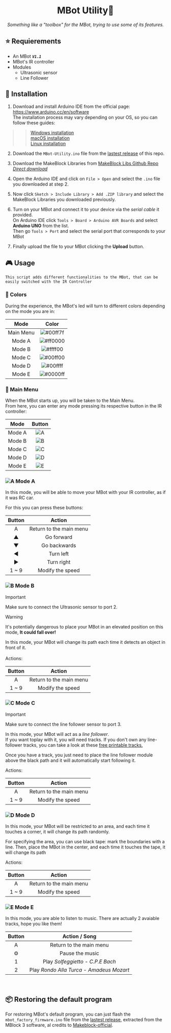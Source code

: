 <h1 align="center">MBot Utility🤖</h1>
<div align="center">
<i>Something like a "toolbox" for the MBot, trying to use some of its features.</i>
</div>

## ⭐ Requierements
* An MBot ***`V1.1`***
* MBot's IR controller
* Modules
    * Ultrasonic sensor
    * Line Follower

## 🚀 Installation


1. Download and install Arduino IDE from the official page: <br>https://www.arduino.cc/en/software<br>
The installation process may vary depending on your OS, so you can follow these guides:  <br>
> > [Windows installation](https://docs.arduino.cc/software/ide-v1/tutorials/Windows)  
> > [macOS installation](https://docs.arduino.cc/software/ide-v1/tutorials/macOS)  
> > [Linux installation](https://docs.arduino.cc/software/ide-v1/tutorials/Linux) 


2. Download the `MBot-Utility.ino` file from the [lastest release](https://github.com/DarkGloves/MBot-Utility/releases/latest/download/main.ino) of this repo.

3. Download the MakeBlock Libraries from [MakeBlock Libs Github Repo](https://github.com/Makeblock-official/Makeblock-Libraries)<br>*[Direct download](https://codeload.github.com/Makeblock-official/Makeblock-Libraries/zip/master)*

4. Open the Arduino IDE and click on `File > Open` and select the `.ino` file you downloaded at step 2.

5. Now click `Sketch > Include Library > Add .ZIP library` and select the MakeBlock Libraries you downloaded previously.

6. Turn on your MBot and connect it to your device via the *serial cable* it provided.<br>On Arduino IDE click `Tools > Board > Arduino AVR Boards` and select **Arduino UNO** from the list.<br>Then go  `Tools > Port` and select the serial port that corresponds to your MBot

7. Finally upload the file to your MBot clicking the **Upload** button. 

## 🎮 Usage

```
This script adds different functionalities to the MBot, that can be easily switched with the IR Controller
```
### 🎨 Colors
During the experience, the MBot's led will turn to different colors depending on the mode you are in:

<div align=center>

| Mode | Color |
|:-:|:-:|
|Main Menu|![#00ff7f](https://placehold.co/15x15/00ff7f/00ff7f.png)
|Mode A|![#ff0000](https://placehold.co/15x15/ff0000/ff0000.png) 
|Mode B|![#ffff00](https://placehold.co/15x15/ffff00/ffff00.png) 
|Mode C|![#00ff00](https://placehold.co/15x15/00ff00/00ff00.png) 
|Mode D|![#00ffff](https://placehold.co/15x15/00ffff/00ffff.png) 
|Mode E|![#0000ff](https://placehold.co/15x15/0000ff/0000ff.png) 

</div>

### 🏡 Main Menu
When the MBot starts up, you will be taken to the Main Menu.  
From here, you can enter any mode pressing its respective button in the IR controller:

<div align='center'>

| Mode | Button |
|:----:|:-----:|
|Mode A|![A](https://placehold.co/25x25/000/0FF?text=A)|
|Mode B|![B](https://placehold.co/25x25/000/0FF?text=B)|
|Mode C|![C](https://placehold.co/25x25/000/0FF?text=C)|
|Mode D|![D](https://placehold.co/25x25/000/0FF?text=D)|
|Mode E|![E](https://placehold.co/25x25/000/0FF?text=E)|
  
</div>

### ![A](https://placehold.co/15x15/000/0FF?text=A) Mode A

In this mode, you will be able to move your MBot with your IR controller, as if it was RC car.

For this you can press these buttons:

<div align=center>

| Button | Action |
|:----:|:-----:|
|A|Return to the main menu|
|▲|Go forward|
|▼|Go backwards|
|◀|Turn left|
|▶|Turn right|
|1 ~ 9| Modify the speed|

</div>

### ![B](https://placehold.co/15x15/000/0FF?text=B) Mode B

> [!IMPORTANT]  
> Make sure to connect the Ultrasonic sensor to port 2.

> [!WARNING]  
> It's potentially dangerous to place your MBot in an elevated position on this mode, **It could fall over!**

In this mode, your MBot will change its path each time it detects an object in front of it.<br><br>
Actions:

<div align=center>

| Button | Action |
|:----:|:-----:|
|A|Return to the main menu|
|1 ~ 9| Modify the speed|

</div>

### ![C](https://placehold.co/15x15/000/0FF?text=C) Mode C

> [!IMPORTANT]  
> Make sure to connect the line follower sensor to port 3.

In this mode, your MBot will act as a *line follower*.  
If you want toplay with it, you will need tracks. If you don't own any line-follower tracks, you can take a look at these [free printable tracks.](https://github.com/DarkGloves/MBot-Utility/tree/main/resources/printable_tracks)   

Once you have a track, you just need to place the line follower module above the black path and it will automatically start following it.  

Actions:

<div align=center>

| Button | Action |
|:----:|:-----:|
|A|Return to the main menu|
|1 ~ 9| Modify the speed|

</div>

### ![D](https://placehold.co/15x15/000/0FF?text=D) Mode D

In this mode, your MBot will be restricted to an area, and each time it touches a corner, it will change its path randomly.  

For specifying the area, you can use black tape: mark the boundaries with a line. Then, place the MBot in the center, and each time it touches the tape, it will change its path  

Actions:

<div align=center>

| Button | Action |
|:----:|:-----:|
|A|Return to the main menu|
|1 ~ 9| Modify the speed|

</div>

### ![E](https://placehold.co/15x15/000/0FF?text=E) Mode E

In this mode, you are able to listen to music. There are actually 2 avaiable tracks, hope you like them!

<div align=center>

| Button | Action / Song|
|:----:|:-----:|
|A|Return to the main menu|
|⚙|Pause the music
|1| Play *Solfeggietto - C.P.E Bach*|
|2| Play *Rondo Alla Turca - Amadeus Mozart*|

</div>
<br>

## 📦 Restoring the default program
For restoring MBot's default program, you can just flash the `mbot_factory_firmware.ino` file from the [lastest release](https://github.com/DarkGloves/MBot-Utility/releases/latest/download/mbot_factory_firmware.ino), extracted from the MBlock 3 software, al credits to [Makeblock-official](https://github.com/Makeblock-official).